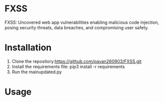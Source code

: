 # FXSS
FXSS: Uncovered web app vulnerabilities enabling malicious code injection, posing security threats, data breaches, and compromising user safety.

# Installation
1. Clone the repository:https://github.com/pavan260903/FXSS.git 
2. Install the requirements file: pip3 install -r requirements
3. Run the mainupdated.py

# Usage
